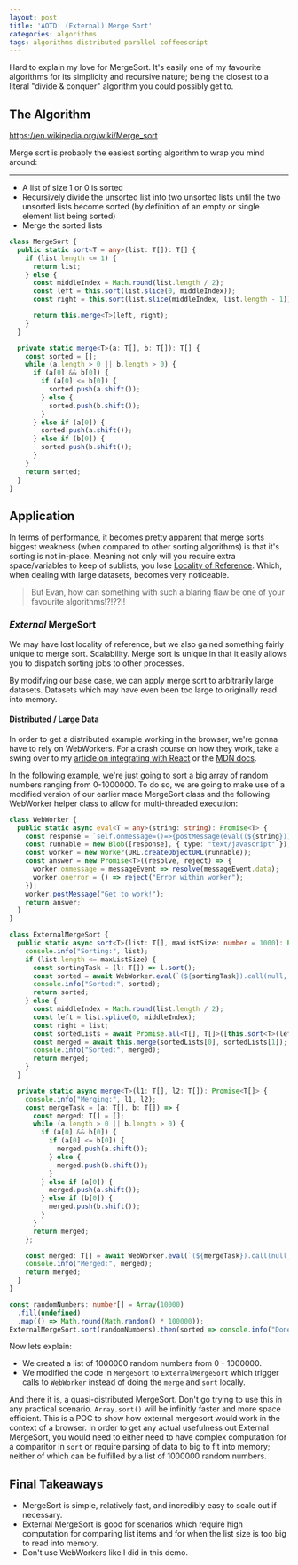 ```yaml
---
layout: post
title: 'AOTD: (External) Merge Sort'
categories: algorithms
tags: algorithms distributed parallel coffeescript
---
```


Hard to explain my love for MergeSort. It's easily one of my favourite algorithms for its simplicity and recursive nature; being the closest to a literal "divide & conquer" algorithm you could possibly get to.

## The Algorithm

<https://en.wikipedia.org/wiki/Merge_sort>

Merge sort is probably the easiest sorting algorithm to wrap you mind around:

---

- A list of size 1 or 0 is sorted
- Recursively divide the unsorted list into two unsorted lists until the two unsorted lists become sorted (by definition of an empty or single element list being sorted)
- Merge the sorted lists

```typescript
class MergeSort {
  public static sort<T = any>(list: T[]): T[] {
    if (list.length <= 1) {
      return list;
    } else {
      const middleIndex = Math.round(list.length / 2);
      const left = this.sort(list.slice(0, middleIndex));
      const right = this.sort(list.slice(middleIndex, list.length - 1));

      return this.merge<T>(left, right);
    }
  }

  private static merge<T>(a: T[], b: T[]): T[] {
    const sorted = [];
    while (a.length > 0 || b.length > 0) {
      if (a[0] && b[0]) {
        if (a[0] <= b[0]) {
          sorted.push(a.shift());
        } else {
          sorted.push(b.shift());
        }
      } else if (a[0]) {
        sorted.push(a.shift());
      } else if (b[0]) {
        sorted.push(b.shift());
      }
    }
    return sorted;
  }
}
```

## Application

In terms of performance, it becomes pretty apparent that merge sorts biggest weakness (when compared to other sorting algorithms) is that it's sorting is not in-place. Meaning not only will you require extra space/variables to keep of sublists, you lose [Locality of Reference](https://en.wikipedia.org/wiki/Locality_of_reference). Which, when dealing with large datasets, becomes very noticeable.

> But Evan, how can something with such a blaring flaw be one of your favourite algorithms!?!??!!

### _External_ MergeSort

We may have lost locality of reference, but we also gained something fairly unique to merge sort. Scalability. Merge sort is unique in that it easily allows you to dispatch sorting jobs to other processes.

By modifying our base case, we can apply merge sort to arbitrarily large datasets. Datasets which may have even been too large to originally read into memory.

#### Distributed / Large Data

In order to get a distributed example working in the browser, we're gonna have to rely on WebWorkers. For a crash course on how they work, take a swing over to my [article on integrating with React](react-web-worker) or the [MDN docs](https://developer.mozilla.org/en-US/docs/Web/API/Web_Workers_API).

In the following example, we're just going to sort a big array of random numbers ranging from 0-1000000. To do so, we are going to make use of a modified version of our earlier made MergeSort class and the following WebWorker helper class to allow for multi-threaded execution:

```typescript
class WebWorker {
  public static async eval<T = any>(string: string): Promise<T> {
    const response = `self.onmessage=()=>{postMessage(eval((${string})))}`;
    const runnable = new Blob([response], { type: "text/javascript" });
    const worker = new Worker(URL.createObjectURL(runnable));
    const answer = new Promise<T>((resolve, reject) => {
      worker.onmessage = messageEvent => resolve(messageEvent.data);
      worker.onerror = () => reject("Error within worker");
    });
    worker.postMessage("Get to work!");
    return answer;
  }
}

class ExternalMergeSort {
  public static async sort<T>(list: T[], maxListSize: number = 1000): Promise<T[]> {
    console.info("Sorting:", list);
    if (list.length <= maxListSize) {
      const sortingTask = (l: T[]) => l.sort();
      const sorted = await WebWorker.eval(`(${sortingTask}).call(null, [${list}])`);
      console.info("Sorted:", sorted);
      return sorted;
    } else {
      const middleIndex = Math.round(list.length / 2);
      const left = list.splice(0, middleIndex);
      const right = list;
      const sortedLists = await Promise.all<T[], T[]>([this.sort<T>(left), this.sort<T>(right)]);
      const merged = await this.merge(sortedLists[0], sortedLists[1]);
      console.info("Sorted:", merged);
      return merged;
    }
  }

  private static async merge<T>(l1: T[], l2: T[]): Promise<T[]> {
    console.info("Merging:", l1, l2);
    const mergeTask = (a: T[], b: T[]) => {
      const merged: T[] = [];
      while (a.length > 0 || b.length > 0) {
        if (a[0] && b[0]) {
          if (a[0] <= b[0]) {
            merged.push(a.shift());
          } else {
            merged.push(b.shift());
          }
        } else if (a[0]) {
          merged.push(a.shift());
        } else if (b[0]) {
          merged.push(b.shift());
        }
      }
      return merged;
    };

    const merged: T[] = await WebWorker.eval(`(${mergeTask}).call(null, [${l1}], [${l2}])`);
    console.info("Merged:", merged);
    return merged;
  }
}

const randomNumbers: number[] = Array(10000)
  .fill(undefined)
  .map(() => Math.round(Math.random() * 100000));
ExternalMergeSort.sort(randomNumbers).then(sorted => console.info("Done:", sorted));
```

Now lets explain:

- We created a list of 1000000 random numbers from 0 - 1000000.
- We modified the code in `MergeSort` to `ExternalMergeSort` which trigger calls to `WebWorker` instead of doing the `merge` and `sort` locally.

And there it is, a quasi-distributed MergeSort. Don't go trying to use this in any practical scenario. `Array.sort()` will be infinitly faster and more space efficient. This is a POC to show how external mergesort would work in the context of a browser. In order to get any actual usefulness out External MergeSort, you would need to either need to have complex computation for a comparitor in `sort` or require parsing of data to big to fit into memory; neither of which can be fulfilled by a list of 1000000 random numbers.

## Final Takeaways

- MergeSort is simple, relatively fast, and incredibly easy to scale out if necessary.
- External MergeSort is good for scenarios which require high computation for comparing list items and for when the list size is too big to read into memory.
- Don't use WebWorkers like I did in this demo.
